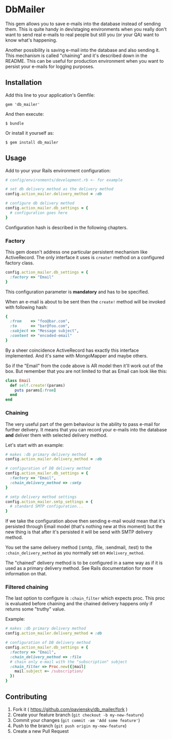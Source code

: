 # DbMailer

This gem allows you to save e-mails into the database instead of sending them. This
is quite handy in dev/staging environments when you really don't want to send
real e-mails to real people but still you (or your QA) want to know what's
happening.

Another possibility is saving e-mail into the database and also sending it. This
mechanism is called "chaining" and it's described down in the README. This can
be useful for production environment when you want to persist your e-mails for
logging purposes.

## Installation

Add this line to your application's Gemfile:

    gem 'db_mailer'

And then execute:

    $ bundle

Or install it yourself as:

    $ gem install db_mailer

## Usage

Add to your your Rails environment configuration:

```ruby
# config/environments/development.rb <- for example

# set db delivery method as the delivery method
config.action_mailer.delivery_method = :db

# configure db delivery method
config.action_mailer.db_settings = {
  # configuration goes here
}
```

Configuration hash is described in the following chapters.

### Factory

This gem doesn't address one particular persistent mechanism like ActiveRecord.
The only interface it uses is `create!` method on a configured factory class.

```ruby
config.action_mailer.db_settings = {
  :factory => "Email"
}
```

This configuration parameter is **mandatory** and has to be specified.

When an e-mail is about to be sent then the `create!` method will be invoked
with following hash:

```ruby
{
  :from    => "foo@bar.com",
  :to      => "bar@foo.com",
  :subject => "Message subject",
  :content => "encoded-email"
}
```

By a sheer coincidence ActiveRecord has exactly this interface implemented. And
it's same with MongoMapper and maybe others.

So if the "Email" from the code above is AR model then it'll work out of the box.
But remember that you are not limited to that as Email can look like this:

```ruby
class Email
  def self.create!(params)
    puts params[:from]
  end
end
```

### Chaining

The very useful part of the gem behaviour is the ability to pass e-mail for
further delivery. It means that you can record your e-mails into the database
**and** deliver them with selected delivery method.

Let's start with an example:

```ruby
# makes :db primary delivery method
config.action_mailer.delivery_method = :db

# configuration of DB delivery method
config.action_mailer.db_settings = {
  :factory => "Email",
  :chain_delivery_method => :smtp
}

# smtp delivery method settings
config.action_mailer.smtp_settings = {
  # standard SMTP configuration...
}
```

If we take the configuration above then sending e-mail would mean that it's
persisted through Email model (that's nothing new at this moment) but the new
thing is that after it's persisted it will be send with SMTP delivery method.

You set the same delivery method (:smtp, :file, :sendmail, :test) to the
`:chain_delivery_method` as you normally set on `#delivery_method`.

The "chained" delivery method is to be configured in a same way as if it is
used as a primary delivery method. See Rails documentation for more information
on that.

### Filtered chaining

The last option to configure is `:chain_filter` which expects proc. This proc
is evaluated before chaining and the chained delivery happens only if returns
some "truthy" value.

Example:

```ruby
# makes :db primary delivery method
config.action_mailer.delivery_method = :db

# configuration of DB delivery method
config.action_mailer.db_settings = {
  :factory => "Email",
  :chain_delivery_method => :file
  # chain only e-mail with the "subscription" subject
  :chain_filter => Proc.new({|mail|
    mail.subject =~ /subscription/
  })
}
```

## Contributing

1. Fork it ( https://github.com/paviensky/db_mailer/fork )
2. Create your feature branch (`git checkout -b my-new-feature`)
3. Commit your changes (`git commit -am 'Add some feature'`)
4. Push to the branch (`git push origin my-new-feature`)
5. Create a new Pull Request
